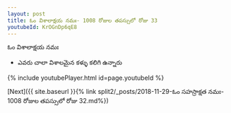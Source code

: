 ```yaml
---
layout: post
title: ఓం విశాలాక్షయ నమః- 1008 రోజుల తపస్సులో రోజు 33
youtubeId: KrOGnDp6qE8
---
```

 
 
 ఓం విశాలాక్షయ నమః  
 
 -  ఎవరు చాలా విశాలమైన కళ్ళు కలిగి ఉన్నారు 
 
  
 
  
 
 
 
 
 
 


{% include youtubePlayer.html id=page.youtubeId %}
 
[Next]({{ site.baseurl }}{% link  split2/_posts/2018-11-29-ఓం సహస్రాక్షత నమః- 1008 రోజుల తపస్సులో రోజు 32.md%})
 
